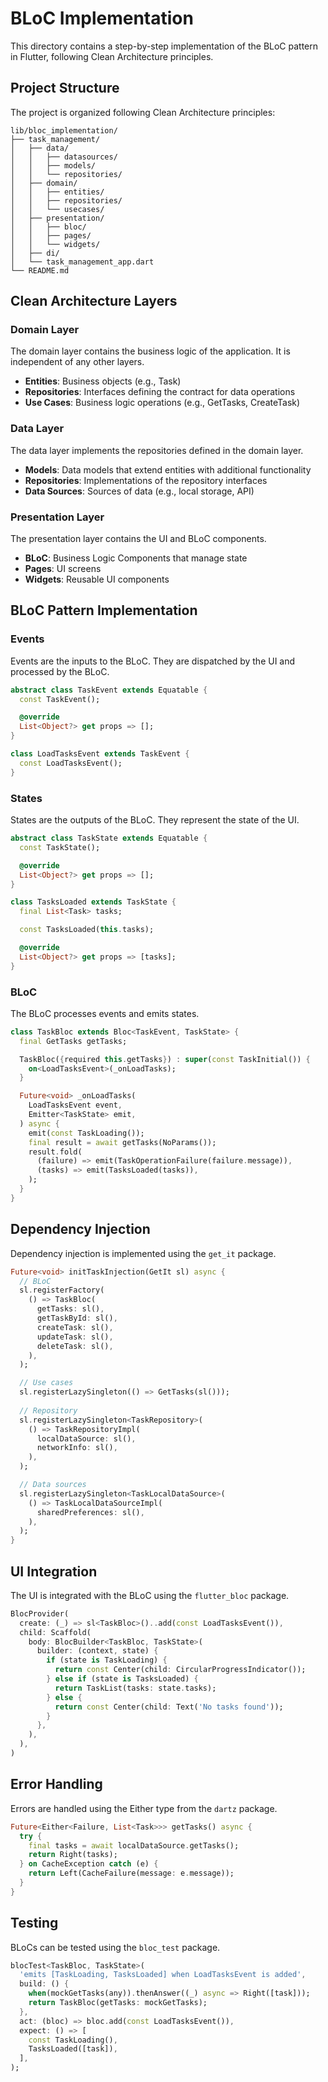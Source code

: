 # BLoC Implementation

This directory contains a step-by-step implementation of the BLoC pattern in Flutter, following Clean Architecture principles.

## Project Structure

The project is organized following Clean Architecture principles:

```
lib/bloc_implementation/
├── task_management/
│   ├── data/
│   │   ├── datasources/
│   │   ├── models/
│   │   └── repositories/
│   ├── domain/
│   │   ├── entities/
│   │   ├── repositories/
│   │   └── usecases/
│   ├── presentation/
│   │   ├── bloc/
│   │   ├── pages/
│   │   └── widgets/
│   ├── di/
│   └── task_management_app.dart
└── README.md
```

## Clean Architecture Layers

### Domain Layer

The domain layer contains the business logic of the application. It is independent of any other layers.

- **Entities**: Business objects (e.g., Task)
- **Repositories**: Interfaces defining the contract for data operations
- **Use Cases**: Business logic operations (e.g., GetTasks, CreateTask)

### Data Layer

The data layer implements the repositories defined in the domain layer.

- **Models**: Data models that extend entities with additional functionality
- **Repositories**: Implementations of the repository interfaces
- **Data Sources**: Sources of data (e.g., local storage, API)

### Presentation Layer

The presentation layer contains the UI and BLoC components.

- **BLoC**: Business Logic Components that manage state
- **Pages**: UI screens
- **Widgets**: Reusable UI components

## BLoC Pattern Implementation

### Events

Events are the inputs to the BLoC. They are dispatched by the UI and processed by the BLoC.

```dart
abstract class TaskEvent extends Equatable {
  const TaskEvent();

  @override
  List<Object?> get props => [];
}

class LoadTasksEvent extends TaskEvent {
  const LoadTasksEvent();
}
```

### States

States are the outputs of the BLoC. They represent the state of the UI.

```dart
abstract class TaskState extends Equatable {
  const TaskState();

  @override
  List<Object?> get props => [];
}

class TasksLoaded extends TaskState {
  final List<Task> tasks;

  const TasksLoaded(this.tasks);

  @override
  List<Object?> get props => [tasks];
}
```

### BLoC

The BLoC processes events and emits states.

```dart
class TaskBloc extends Bloc<TaskEvent, TaskState> {
  final GetTasks getTasks;

  TaskBloc({required this.getTasks}) : super(const TaskInitial()) {
    on<LoadTasksEvent>(_onLoadTasks);
  }

  Future<void> _onLoadTasks(
    LoadTasksEvent event,
    Emitter<TaskState> emit,
  ) async {
    emit(const TaskLoading());
    final result = await getTasks(NoParams());
    result.fold(
      (failure) => emit(TaskOperationFailure(failure.message)),
      (tasks) => emit(TasksLoaded(tasks)),
    );
  }
}
```

## Dependency Injection

Dependency injection is implemented using the `get_it` package.

```dart
Future<void> initTaskInjection(GetIt sl) async {
  // BLoC
  sl.registerFactory(
    () => TaskBloc(
      getTasks: sl(),
      getTaskById: sl(),
      createTask: sl(),
      updateTask: sl(),
      deleteTask: sl(),
    ),
  );

  // Use cases
  sl.registerLazySingleton(() => GetTasks(sl()));
  
  // Repository
  sl.registerLazySingleton<TaskRepository>(
    () => TaskRepositoryImpl(
      localDataSource: sl(),
      networkInfo: sl(),
    ),
  );

  // Data sources
  sl.registerLazySingleton<TaskLocalDataSource>(
    () => TaskLocalDataSourceImpl(
      sharedPreferences: sl(),
    ),
  );
}
```

## UI Integration

The UI is integrated with the BLoC using the `flutter_bloc` package.

```dart
BlocProvider(
  create: (_) => sl<TaskBloc>()..add(const LoadTasksEvent()),
  child: Scaffold(
    body: BlocBuilder<TaskBloc, TaskState>(
      builder: (context, state) {
        if (state is TaskLoading) {
          return const Center(child: CircularProgressIndicator());
        } else if (state is TasksLoaded) {
          return TaskList(tasks: state.tasks);
        } else {
          return const Center(child: Text('No tasks found'));
        }
      },
    ),
  ),
)
```

## Error Handling

Errors are handled using the Either type from the `dartz` package.

```dart
Future<Either<Failure, List<Task>>> getTasks() async {
  try {
    final tasks = await localDataSource.getTasks();
    return Right(tasks);
  } on CacheException catch (e) {
    return Left(CacheFailure(message: e.message));
  }
}
```

## Testing

BLoCs can be tested using the `bloc_test` package.

```dart
blocTest<TaskBloc, TaskState>(
  'emits [TaskLoading, TasksLoaded] when LoadTasksEvent is added',
  build: () {
    when(mockGetTasks(any)).thenAnswer((_) async => Right([task]));
    return TaskBloc(getTasks: mockGetTasks);
  },
  act: (bloc) => bloc.add(const LoadTasksEvent()),
  expect: () => [
    const TaskLoading(),
    TasksLoaded([task]),
  ],
);
```
